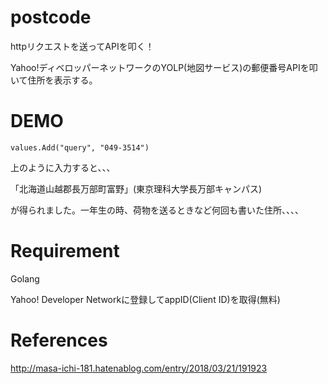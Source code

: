 # postcode
 
 httpリクエストを送ってAPIを叩く！
 
 Yahoo!ディベロッパーネットワークのYOLP(地図サービス)の郵便番号APIを叩いて住所を表示する。
 
# DEMO

```
values.Add("query", "049-3514")
```

上のように入力すると、、、

「北海道山越郡長万部町富野」(東京理科大学長万部キャンパス)

が得られました。一年生の時、荷物を送るときなど何回も書いた住所、、、、
 
# Requirement
 
Golang

Yahoo! Developer Networkに登録してappID(Client ID)を取得(無料)

# References
 
 http://masa-ichi-181.hatenablog.com/entry/2018/03/21/191923
